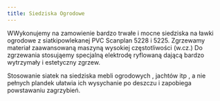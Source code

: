 ```yaml
---
title: Siedziska Ogrodowe
---
```


WWykonujemy na zamowienie bardzo trwałe i mocne siedziska na ławki ogrodowe z
siatkipowlekanej PVC Scanplan 5228 i 5225. Zgrzewamy materiał zaawansowaną
maszyną wysokiej częstotliwości (w.cz.) Do zgrzewania stosująemy specjalną
elektrodę ryflowaną dającą bardzo wytrzymały i estetyczny zgrzew.

Stosowanie siatek na siedziska mebli ogrodowych , jachtów itp , a nie pełnych
plandek ułatwia ich wysychanie po deszczu i zapobiega powstawaniu zagrzybień.
